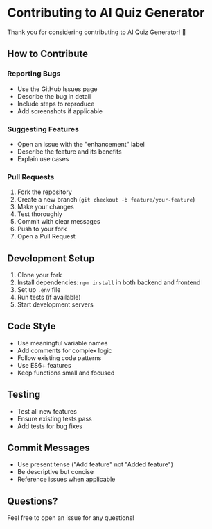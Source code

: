 # Contributing to AI Quiz Generator

Thank you for considering contributing to AI Quiz Generator! 🎉

## How to Contribute

### Reporting Bugs
- Use the GitHub Issues page
- Describe the bug in detail
- Include steps to reproduce
- Add screenshots if applicable

### Suggesting Features
- Open an issue with the "enhancement" label
- Describe the feature and its benefits
- Explain use cases

### Pull Requests
1. Fork the repository
2. Create a new branch (`git checkout -b feature/your-feature`)
3. Make your changes
4. Test thoroughly
5. Commit with clear messages
6. Push to your fork
7. Open a Pull Request

## Development Setup

1. Clone your fork
2. Install dependencies: `npm install` in both backend and frontend
3. Set up `.env` file
4. Run tests (if available)
5. Start development servers

## Code Style

- Use meaningful variable names
- Add comments for complex logic
- Follow existing code patterns
- Use ES6+ features
- Keep functions small and focused

## Testing

- Test all new features
- Ensure existing tests pass
- Add tests for bug fixes

## Commit Messages

- Use present tense ("Add feature" not "Added feature")
- Be descriptive but concise
- Reference issues when applicable

## Questions?

Feel free to open an issue for any questions!

